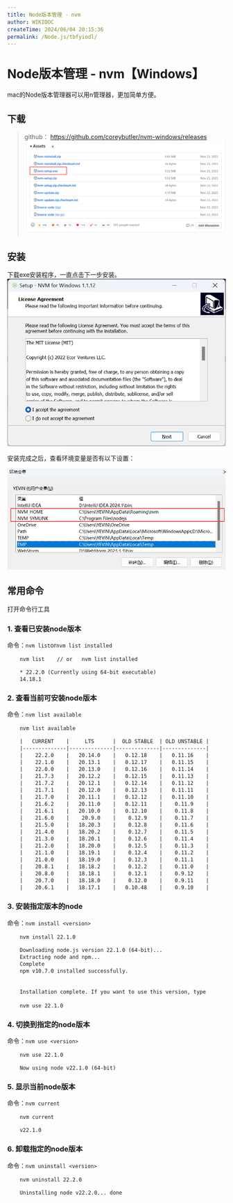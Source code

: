 ```yaml
---
title: Node版本管理 - nvm
author: WIKIDOC
createTime: 2024/06/04 20:15:36
permalink: /Node.js/tbfyiodl/
---
```

# Node版本管理 - nvm【Windows】

mac的Node版本管理器可以用n管理器，更加简单方便。

## 下载

> github： https://github.com/coreybutler/nvm-windows/releases
![alt text](images/image-1.png)

## 安装

下载exe安装程序，一直点击下一步安装。
![alt text](images/image.png)

安装完成之后，查看环境变量是否有以下设置：

![alt text](images/image-2.png)

## 常用命令

打开命令行工具

### 1. 查看已安装node版本 
命令：`nvm list`or`nvm list installed`
```shell
    nvm list    // or   nvm list installed

```
```shell
    * 22.2.0 (Currently using 64-bit executable)
    14.18.1
```
### 2. 查看当前可安装node版本 
命令：`nvm list available`

```shell
    nvm list available 
```
```shell
    |   CURRENT    |     LTS      |  OLD STABLE  | OLD UNSTABLE |
    |--------------|--------------|--------------|--------------|
    |    22.2.0    |   20.14.0    |   0.12.18    |   0.11.16    |
    |    22.1.0    |   20.13.1    |   0.12.17    |   0.11.15    |
    |    22.0.0    |   20.13.0    |   0.12.16    |   0.11.14    |
    |    21.7.3    |   20.12.2    |   0.12.15    |   0.11.13    |
    |    21.7.2    |   20.12.1    |   0.12.14    |   0.11.12    |
    |    21.7.1    |   20.12.0    |   0.12.13    |   0.11.11    |
    |    21.7.0    |   20.11.1    |   0.12.12    |   0.11.10    |
    |    21.6.2    |   20.11.0    |   0.12.11    |    0.11.9    |
    |    21.6.1    |   20.10.0    |   0.12.10    |    0.11.8    |
    |    21.6.0    |    20.9.0    |    0.12.9    |    0.11.7    |
    |    21.5.0    |   18.20.3    |    0.12.8    |    0.11.6    |
    |    21.4.0    |   18.20.2    |    0.12.7    |    0.11.5    |
    |    21.3.0    |   18.20.1    |    0.12.6    |    0.11.4    |
    |    21.2.0    |   18.20.0    |    0.12.5    |    0.11.3    |
    |    21.1.0    |   18.19.1    |    0.12.4    |    0.11.2    |
    |    21.0.0    |   18.19.0    |    0.12.3    |    0.11.1    |
    |    20.8.1    |   18.18.2    |    0.12.2    |    0.11.0    |
    |    20.8.0    |   18.18.1    |    0.12.1    |    0.9.12    |
    |    20.7.0    |   18.18.0    |    0.12.0    |    0.9.11    |
    |    20.6.1    |   18.17.1    |   0.10.48    |    0.9.10    |
```
### 3. 安装指定版本的node 
命令：`nvm install <version>`
```shell
    nvm install 22.1.0 
```
```shell
    Downloading node.js version 22.1.0 (64-bit)...
    Extracting node and npm...
    Complete
    npm v10.7.0 installed successfully.


    Installation complete. If you want to use this version, type

    nvm use 22.1.0
```
### 4. 切换到指定的node版本 
命令：`nvm use <version>`
```shell
    nvm use 22.1.0 
```
```shell
    Now using node v22.1.0 (64-bit)
```

### 5. 显示当前node版本 

命令：`nvm current`

```shell
    nvm current
```
```shell
    v22.1.0
```


### 6. 卸载指定的node版本 

命令：`nvm uninstall <version>`

```shell
    nvm uninstall 22.2.0
```
```shell
    Uninstalling node v22.2.0... done
```